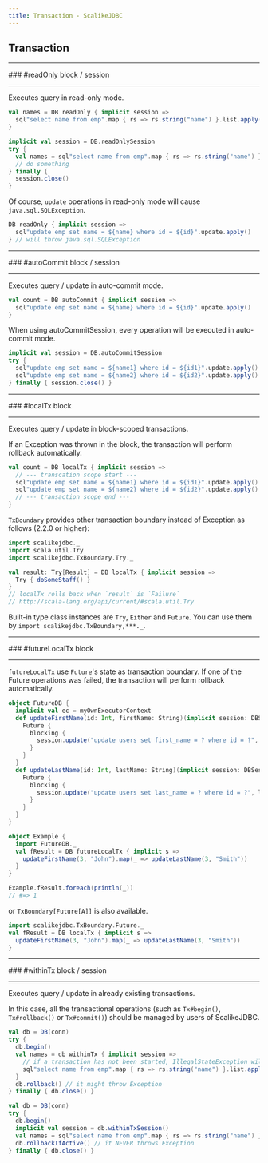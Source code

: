 ```yaml
---
title: Transaction - ScalikeJDBC
---
```


## Transaction

<hr/>
### #readOnly block / session
<hr/>

Executes query in read-only mode.

```scala
val names = DB readOnly { implicit session =>
  sql"select name from emp".map { rs => rs.string("name") }.list.apply()
}

implicit val session = DB.readOnlySession
try {
  val names = sql"select name from emp".map { rs => rs.string("name") }.list.apply()
  // do something
} finally {
  session.close()
}
```

Of course, `update` operations in read-only mode will cause `java.sql.SQLException`.

```scala
DB readOnly { implicit session =>
  sql"update emp set name = ${name} where id = ${id}".update.apply()
} // will throw java.sql.SQLException
```

<hr/>
### #autoCommit block / session
<hr/>

Executes query / update in auto-commit mode.

```scala
val count = DB autoCommit { implicit session =>
  sql"update emp set name = ${name} where id = ${id}".update.apply()
}
```

When using autoCommitSession, every operation will be executed in auto-commit mode.

```scala
implicit val session = DB.autoCommitSession
try {
  sql"update emp set name = ${name1} where id = ${id1}".update.apply() // auto-commit
  sql"update emp set name = ${name2} where id = ${id2}".update.apply() // auto-commit
} finally { session.close() }
```

<hr/>
### #localTx block
<hr/>

Executes query / update in block-scoped transactions.

If an Exception was thrown in the block, the transaction will perform rollback automatically.

```scala
val count = DB localTx { implicit session =>
  // --- transcation scope start ---
  sql"update emp set name = ${name1} where id = ${id1}".update.apply()
  sql"update emp set name = ${name2} where id = ${id2}".update.apply()
  // --- transaction scope end ---
}
```

`TxBoundary` provides other transaction boundary instead of Exception as follows (2.2.0 or higher):

```scala
import scalikejdbc._
import scala.util.Try
import scalikejdbc.TxBoundary.Try._

val result: Try[Result] = DB localTx { implicit session =>
  Try { doSomeStaff() }
}
// localTx rolls back when `result` is `Failure`
// http://scala-lang.org/api/current/#scala.util.Try
```

Built-in type class instances are `Try`, `Either` and `Future`. You can use them by `import scalikejdbc.TxBoundary,***._`.

<hr/>
### #futureLocalTx block 
<hr/>

`futureLocalTx` use `Future`'s state as transaction boundary. If one of the Future operations was failed, the transaction will perform rollback automatically. 

```scala
object FutureDB {
  implicit val ec = myOwnExecutorContext
  def updateFirstName(id: Int, firstName: String)(implicit session: DBSession): Future[Int] = {
    Future { 
      blocking {
        session.update("update users set first_name = ? where id = ?", firstName, id)
      } 
    }
  }
  def updateLastName(id: Int, lastName: String)(implicit session: DBSession): Future[Int] = {
    Future { 
      blocking {
        session.update("update users set last_name = ? where id = ?", lastName, id)
      } 
    }
  }
}

object Example {
  import FutureDB._
  val fResult = DB futureLocalTx { implicit s =>  
    updateFirstName(3, "John").map(_ => updateLastName(3, "Smith"))
  }
}

Example.fResult.foreach(println(_))
// #=> 1
````

or `TxBoundary[Future[A]]` is also available.

```scala
import scalikejdbc.TxBoundary.Future._
val fResult = DB localTx { implicit s =>  
  updateFirstName(3, "John").map(_ => updateLastName(3, "Smith"))
}
```

<hr/>
### #withinTx block / session
<hr/>

Executes query / update in already existing transactions.

In this case, all the transactional operations (such as `Tx#begin()`, `Tx#rollback()` or `Tx#commit()`) should be managed by users of ScalikeJDBC.

```scala
val db = DB(conn)
try {
  db.begin()
  val names = db withinTx { implicit session =>
    // if a transaction has not been started, IllegalStateException will be thrown
    sql"select name from emp".map { rs => rs.string("name") }.list.apply()
  }
  db.rollback() // it might throw Exception
} finally { db.close() }

val db = DB(conn)
try {
  db.begin()
  implicit val session = db.withinTxSession()
  val names = sql"select name from emp".map { rs => rs.string("name") }.list.apply()
  db.rollbackIfActive() // it NEVER throws Exception
} finally { db.close() }
```


